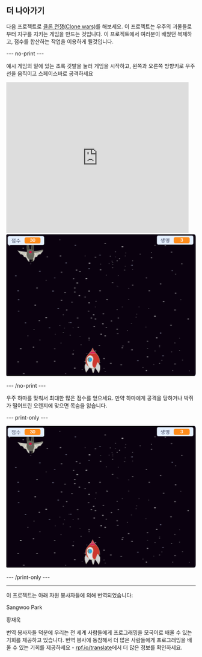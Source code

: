 ## 더 나아가기

다음 프로젝트로 [클론 전쟁(Clone wars)](https://projects.raspberrypi.org/ko-KR/projects/clone-wars?utm_source=pathway&utm_medium=whatnext&utm_campaign=projects)를 해보세요. 이 프로젝트는 우주의 괴물들로 부터 지구를 지키는 게임을 만드는 것입니다. 이 프로젝트에서 여러분이 배웠던 복제하고, 점수를 합산하는 작업을 이용하게 될것입니다.

--- no-print ---

예시 게임의 밑에 있는 초록 깃발을 눌러 게임을 시작하고, <kbd>왼쪽</kbd>과 <kbd>오른쪽</kbd> 방향키로 우주선을 움직이고 <kbd>스페이스바</kbd>로 공격하세요

<div class="scratch-preview">
  <iframe allowtransparency="true" width="485" height="402" src="https://scratch.mit.edu/projects/embed/276887163/?autostart=false" frameborder="0" scrolling="no"></iframe>
  <img src="images/clone-showcase.png">
</div>

--- /no-print ---

우주 하마를 맞춰서 최대한 많은 점수를 얻으세요. 만약 하마에게 공격을 당하거나 박쥐가 떨어뜨린 오렌지에 맞으면 목숨을 잃습니다.

--- print-only ---

![설명](images/clone-showcase.png)

--- /print-only ---


***
이 프로젝트는 아래 자원 봉사자들에 의해 번역되었습니다:

Sangwoo Park

황재욱

번역 봉사자들 덕분에 우리는 전 세계 사람들에게 프로그래밍을 모국어로 배울 수 있는 기회를 제공하고 있습니다. 번역 봉사에 동참해서 더 많은 사람들에게 프로그래밍을 배울 수 있는 기회를 제공하세요 - [rpf.io/translate](https://rpf.io/translate)에서 더 많은 정보를 확인하세요.